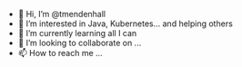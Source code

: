 - 👋 Hi, I’m @tmendenhall
- 👀 I’m interested in Java, Kubernetes... and helping others
- 🌱 I’m currently learning all I can
- 💞️ I’m looking to collaborate on ...
- 📫 How to reach me ...

<!---
tmendenhall/tmendenhall is a ✨ special ✨ repository because its `README.md` (this file) appears on your GitHub profile.
You can click the Preview link to take a look at your changes.
--->
